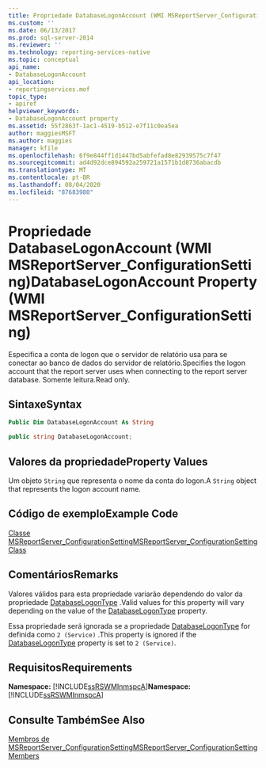 ```yaml
---
title: Propriedade DatabaseLogonAccount (WMI MSReportServer_ConfigurationSetting) | Microsoft Docs
ms.custom: ''
ms.date: 06/13/2017
ms.prod: sql-server-2014
ms.reviewer: ''
ms.technology: reporting-services-native
ms.topic: conceptual
api_name:
- DatabaseLogonAccount
api_location:
- reportingservices.mof
topic_type:
- apiref
helpviewer_keywords:
- DatabaseLogonAccount property
ms.assetid: 55f2863f-1ac1-4519-b512-e7f11c0ea5ea
author: maggiesMSFT
ms.author: maggies
manager: kfile
ms.openlocfilehash: 6f9e844ff1d1447bd5abfefad8e82939575c7f47
ms.sourcegitcommit: ad4d92dce894592a259721a1571b1d8736abacdb
ms.translationtype: MT
ms.contentlocale: pt-BR
ms.lasthandoff: 08/04/2020
ms.locfileid: "87683980"
---
```

# <a name="databaselogonaccount-property-wmi-msreportserver_configurationsetting"></a><span data-ttu-id="a8692-102">Propriedade DatabaseLogonAccount (WMI MSReportServer_ConfigurationSetting)</span><span class="sxs-lookup"><span data-stu-id="a8692-102">DatabaseLogonAccount Property (WMI MSReportServer_ConfigurationSetting)</span></span>
  <span data-ttu-id="a8692-103">Especifica a conta de logon que o servidor de relatório usa para se conectar ao banco de dados do servidor de relatório.</span><span class="sxs-lookup"><span data-stu-id="a8692-103">Specifies the logon account that the report server uses when connecting to the report server database.</span></span> <span data-ttu-id="a8692-104">Somente leitura.</span><span class="sxs-lookup"><span data-stu-id="a8692-104">Read only.</span></span>  
  
## <a name="syntax"></a><span data-ttu-id="a8692-105">Sintaxe</span><span class="sxs-lookup"><span data-stu-id="a8692-105">Syntax</span></span>  
  
```vb  
Public Dim DatabaseLogonAccount As String  
```  
  
```csharp  
public string DatabaseLogonAccount;  
```  
  
## <a name="property-values"></a><span data-ttu-id="a8692-106">Valores da propriedade</span><span class="sxs-lookup"><span data-stu-id="a8692-106">Property Values</span></span>  
 <span data-ttu-id="a8692-107">Um objeto `String` que representa o nome da conta do logon.</span><span class="sxs-lookup"><span data-stu-id="a8692-107">A `String` object that represents the logon account name.</span></span>  
  
## <a name="example-code"></a><span data-ttu-id="a8692-108">Código de exemplo</span><span class="sxs-lookup"><span data-stu-id="a8692-108">Example Code</span></span>  
 [<span data-ttu-id="a8692-109">Classe MSReportServer_ConfigurationSetting</span><span class="sxs-lookup"><span data-stu-id="a8692-109">MSReportServer_ConfigurationSetting Class</span></span>](msreportserver-configurationsetting-class.md)  
  
## <a name="remarks"></a><span data-ttu-id="a8692-110">Comentários</span><span class="sxs-lookup"><span data-stu-id="a8692-110">Remarks</span></span>  
 <span data-ttu-id="a8692-111">Valores válidos para esta propriedade variarão dependendo do valor da propriedade [DatabaseLogonType](configurationsetting-property-databaselogontype.md) .</span><span class="sxs-lookup"><span data-stu-id="a8692-111">Valid values for this property will vary depending on the value of the [DatabaseLogonType](configurationsetting-property-databaselogontype.md) property.</span></span>  
  
 <span data-ttu-id="a8692-112">Essa propriedade será ignorada se a propriedade [DatabaseLogonType](configurationsetting-property-databaselogontype.md) for definida como `2 (Service)` .</span><span class="sxs-lookup"><span data-stu-id="a8692-112">This property is ignored if the [DatabaseLogonType](configurationsetting-property-databaselogontype.md) property is set to `2 (Service)`.</span></span>  
  
## <a name="requirements"></a><span data-ttu-id="a8692-113">Requisitos</span><span class="sxs-lookup"><span data-stu-id="a8692-113">Requirements</span></span>  
 <span data-ttu-id="a8692-114">**Namespace:** [!INCLUDE[ssRSWMInmspcA](../../includes/ssrswminmspca-md.md)]</span><span class="sxs-lookup"><span data-stu-id="a8692-114">**Namespace:** [!INCLUDE[ssRSWMInmspcA](../../includes/ssrswminmspca-md.md)]</span></span>  
  
## <a name="see-also"></a><span data-ttu-id="a8692-115">Consulte Também</span><span class="sxs-lookup"><span data-stu-id="a8692-115">See Also</span></span>  
 [<span data-ttu-id="a8692-116">Membros de MSReportServer_ConfigurationSetting</span><span class="sxs-lookup"><span data-stu-id="a8692-116">MSReportServer_ConfigurationSetting Members</span></span>](msreportserver-configurationsetting-members.md)  
  
  
